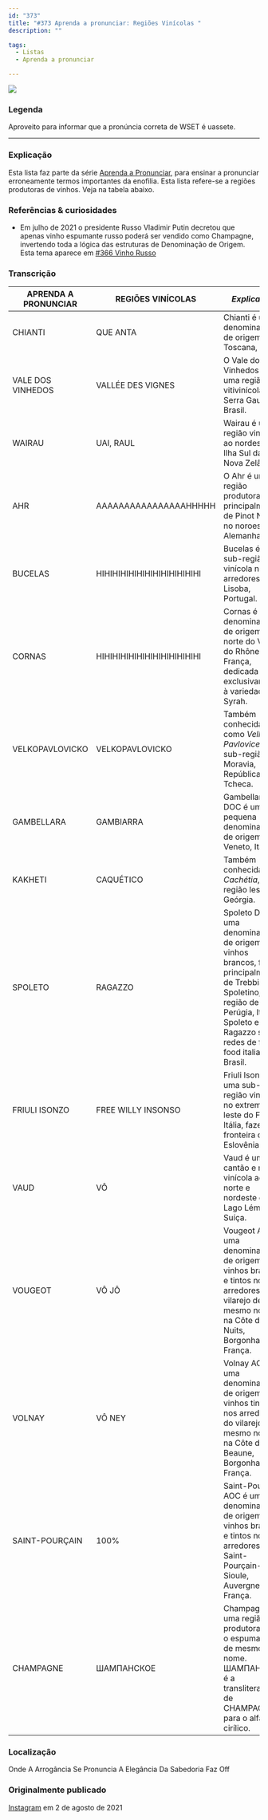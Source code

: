 ```yaml
---
id: "373"
title: "#373 Aprenda a pronunciar: Regiões Vinícolas "
description: ""

tags:
  - Listas
  - Aprenda a pronunciar

---
```


![](https://bebiodicionario-com.s3.amazonaws.com/media/posts/202108/229724532_570816064327730_4156787927017364304_n_17889142073337441.jpg)

### Legenda

Aproveito para informar que a pronúncia correta de WSET é uassete.

---

### Explicação

Esta lista faz parte da série [Aprenda a Pronunciar](/docs/tags/aprenda-a-pronunciar), para ensinar a pronunciar erroneamente termos importantes da enofilia. Esta lista refere-se a regiões produtoras de vinhos. Veja na tabela abaixo.

### Referências & curiosidades
-  Em julho de 2021 o presidente Russo Vladimir Putin decretou que apenas vinho espumante russo poderá ser vendido como Champagne, invertendo toda a lógica das estruturas de Denominação de Origem. Esta tema aparece em [#366 Vinho Russo](/docs/2021/366)


### Transcrição

|APRENDA A PRONUNCIAR|REGIÕES VINÍCOLAS|*Explicação*|
|---|---|---|
|CHIANTI|QUE ANTA|Chianti é um denominação de origem na Toscana, Itália.
|VALE DOS VINHEDOS|VALLÉE DES VIGNES|O Vale dos Vinhedos é uma região vitivinícola na Serra Gaucha, Brasil.
|WAIRAU|UAI, RAUL|Wairau é uma região vinícola ao nordeste da Ilha Sul da Nova Zelândia.
|AHR|AAAAAAAAAAAAAAAAHHHHH|O Ahr é uma região produtora principalmente de Pinot Noir no noroeste da Alemanha.
|BUCELAS|HIHIHIHIHIHIHIHIHIHIHIHIHI|Bucelas é uma sub-região vinícola nos arredores de Lisoba, Portugal.
|CORNAS|HIHIHIHIHIHIHIHIHIHIHIHIHI|Cornas é uma denominação de origem ao norte do Vale do Rhône, França, dedicada exclusivamente à variedade Syrah.
|VELKOPAVLOVICKO|VELKOPAVLOVICKO| Também conhecida como *Velké Pavlovice*, sub-região da Moravia, República Tcheca.
|GAMBELLARA|GAMBIARRA|Gambellara DOC é uma pequena denominação de origem no Veneto, Itália.
|KAKHETI|CAQUÉTICO|Também conhecida por *Cachétia*, região leste da Geórgia.
|SPOLETO|RAGAZZO|Spoleto DOC é uma denominação de origem para vinhos brancos, feitos principalmente de Trebbianno Spoletino, na região de Perúgia, Itália. Spoleto e Ragazzo são redes de fast-food italiano no Brasil.
|FRIULI ISONZO|FREE WILLY INSONSO|Friuli Isonzo é uma sub-região vinícola no extremo leste do Friuli, Itália, fazendo fronteira com a Eslovênia.
|VAUD|VÔ|Vaud é um cantão e região vinícola ao norte e nordeste do Lago Léman na Suíça.
|VOUGEOT|VÔ JÔ|Vougeot AOC é uma denominação de origem para vinhos brancos e tintos nos arredores do vilarejo de mesmo nome na Côte de Nuits, Borgonha, França.
|VOLNAY|VÔ NEY|Volnay AOC é uma denominação de origem para vinhos tintos nos arredores do vilarejo de mesmo nome na Côte de Beaune, Borgonha, França.
|SAINT-POURÇAIN|100%|Saint-Pourçain AOC é uma denominação de origem para vinhos brancos e tintos nos arredores de Saint-Pourçain-sur-Sioule, Auvergne, França.
|CHAMPAGNE|ШАМПАНСКОЕ|Champagne é uma região produtora para o espumante de mesmo nome. ШАМПАНСКОЕ é a transliteração de CHAMPAGNE para o alfabeto cirílico.

### Localização

Onde A Arrogância Se Pronuncia A Elegância Da Sabedoria Faz Off

### Originalmente publicado

[Instagram](https://www.instagram.com/p/CSF65UWL7K8/) em 2 de agosto de 2021
